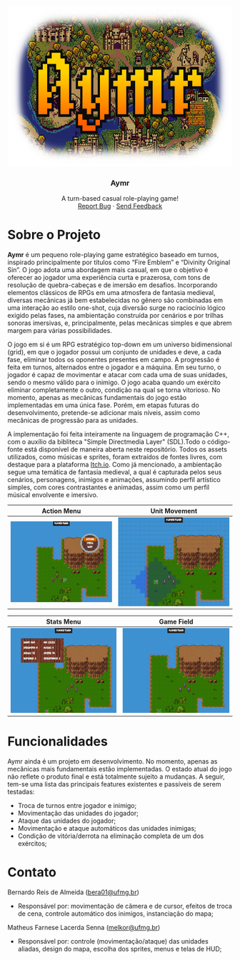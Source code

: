 <!-- LOGO -->
<br />
<p align="center">
  <a href="https://github.com/bereis01/DJD_TP/blob/main/README.md">
    <img src="./Docs/aymr_logo.png" alt="Aymr" width="640" height="360">
  </a>

  <h3 align="center"><strong>Aymr</strong></h3>
  <p align="center">
    A turn-based casual role-playing game!
    <br />
    <a href="https://github.com/bereis01/DJD_TP/issues">Report Bug</a>
    ·
    <a href="#contact">Send Feedback</a>
  </p>
</p>

<!-- DESCRIPTION -->
# Sobre o Projeto
**Aymr** é um pequeno role-playing game estratégico baseado em turnos, inspirado principalmente por títulos como “Fire Emblem” e “Divinity Original Sin”. O jogo adota uma abordagem mais casual, em que o objetivo é oferecer ao jogador uma experiência curta e prazerosa, com tons de resolução de quebra-cabeças e de imersão em desafios. Incorporando elementos clássicos de RPGs em uma atmosfera de fantasia medieval, diversas mecânicas já bem estabelecidas no gênero são combinadas em uma interação ao estilo one-shot, cuja diversão surge no raciocínio lógico exigido pelas fases, na ambientação construída por cenários e por trilhas sonoras imersivas, e, principalmente, pelas mecânicas simples e que abrem margem para várias possibilidades.

O jogo em si é um RPG estratégico top-down em um universo bidimensional (grid), em que o jogador possui um conjunto de unidades e deve, a cada fase, eliminar todos os oponentes presentes em campo. A progressão é feita em turnos, alternados entre o jogador e a máquina. Em seu turno, o jogador é capaz de movimentar e atacar com cada uma de suas unidades, sendo o mesmo válido para o inimigo. O jogo acaba quando um exército eliminar completamente o outro, condição na qual se torna vitorioso. No momento, apenas as mecânicas fundamentais do jogo estão implementadas em uma única fase. Porém, em etapas futuras do desenvolvimento, pretende-se adicionar mais níveis, assim como mecânicas de progressão para as unidades.

A implementação foi feita inteiramente na linguagem de programação C++, com o auxílio da bibliteca "Simple Directmedia Layer" (SDL).Todo o código-fonte está disponível de maneira aberta neste repositório. Todos os assets utilizados, como músicas e sprites, foram extraídos de fontes livres, com destaque para a plataforma <a href="https://itch.io/">Itch.io</a>. Como já mencionado, a ambientação segue uma temática de fantasia medieval, a qual é capturada pelos seus cenários, personagens, inimigos e animações, assumindo perfil artístico simples, com cores contrastantes e animadas, assim como um perfil músical envolvente e imersivo.

Action Menu                |  Unit Movement
:-------------------------:|:-------------------------:
![](./Docs/action_menu.png)  |  ![](./Docs/movement.png)

Stats Menu                 |  Game Field
:-------------------------:|:-------------------------:
![](./Docs/stats.png)  |  ![](./Docs/base.png)

<!-- FUNCTIONALITIES -->
# Funcionalidades
Aymr ainda é um projeto em desenvolvimento. No momento, apenas as mecânicas mais fundamentais estão implementadas. O estado atual do jogo não reflete o produto final e está totalmente sujeito a mudanças. A seguir, tem-se uma lista das principais features existentes e passíveis de serem testadas:

- Troca de turnos entre jogador e inimigo;
- Movimentação das unidades do jogador;
- Ataque das unidades do jogador;
- Movimentação e ataque automáticos das unidades inimigas;
- Condição de vitória/derrota na eliminação completa de um dos exércitos;

<!-- CONTACT -->
# Contato
Bernardo Reis de Almeida (bera01@ufmg.br)
- Responsável por: movimentação de câmera e de cursor, efeitos de troca de cena, controle automático dos inimigos, instanciaçâo do mapa;

Matheus Farnese Lacerda Senna (melkor@ufmg.br)
- Responsável por: controle (movimentação/ataque) das unidades aliadas, design do mapa, escolha dos sprites, menus e telas de HUD;